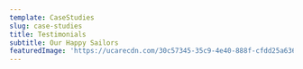 ```yaml
---
template: CaseStudies
slug: case-studies
title: Testimonials
subtitle: Our Happy Sailors
featuredImage: 'https://ucarecdn.com/30c57345-35c9-4e40-888f-cfdd25a63656/'
---
```

